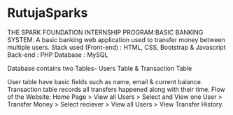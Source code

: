 # RutujaSparks
THE SPARK FOUNDATION INTERNSHIP PROGRAM:BASIC BANKING SYSTEM.
A basic banking web application used to transfer money between multiple users.
Stack used (Front-end) : HTML, CSS, Bootstrap & Javascript 
Back-end : PHP
Database : MySQL

Database contains two Tables- Users Table & Transaction Table

User table have basic fields such as name, email & current balance.
Transaction table records all transfers happened along with their time.
Flow of the Website: Home Page > View all Users > Select and View one User > Transfer Money > Select reciever > View all Users > View Transfer History.

